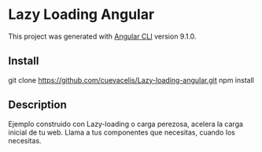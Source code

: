 # Lazy Loading Angular

This project was generated with [Angular CLI](https://github.com/angular/angular-cli) version 9.1.0.

## Install
git clone https://github.com/cuevacelis/Lazy-loading-angular.git
npm install

## Description

Ejemplo construido con Lazy-loading o carga perezosa, acelera la carga inicial de tu web.
Llama a tus componentes que necesitas, cuando los necesitas.
